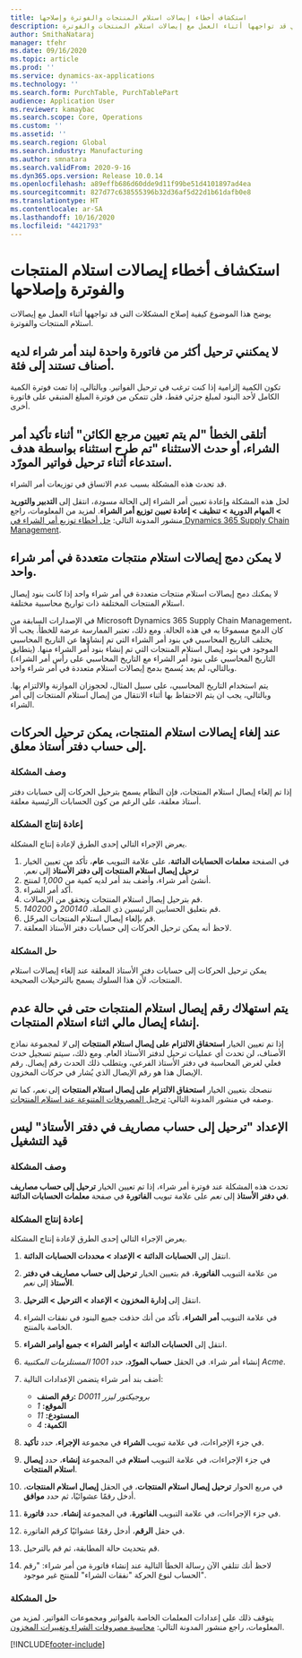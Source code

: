 ```yaml
---
title: استكشاف أخطاء إيصالات استلام المنتجات والفوترة وإصلاحها
description: يوضح هذا الموضوع كيفية إصلاح المشكلات التي قد تواجهها أثناء العمل مع إيصالات استلام المنتجات والفوترة.
author: SmithaNataraj
manager: tfehr
ms.date: 09/16/2020
ms.topic: article
ms.prod: ''
ms.service: dynamics-ax-applications
ms.technology: ''
ms.search.form: PurchTable, PurchTablePart
audience: Application User
ms.reviewer: kamaybac
ms.search.scope: Core, Operations
ms.custom: ''
ms.assetid: ''
ms.search.region: Global
ms.search.industry: Manufacturing
ms.author: smnatara
ms.search.validFrom: 2020-9-16
ms.dyn365.ops.version: Release 10.0.14
ms.openlocfilehash: a89effb686d60dde9d11f99be51d4101897ad4ea
ms.sourcegitcommit: 827d77c638555396b32d36af5d22d1b61dafb0e8
ms.translationtype: HT
ms.contentlocale: ar-SA
ms.lasthandoff: 10/16/2020
ms.locfileid: "4421793"
---
```

# <a name="troubleshoot-product-receipts-and-invoicing"></a>استكشاف أخطاء إيصالات استلام المنتجات والفوترة وإصلاحها

يوضح هذا الموضوع كيفية إصلاح المشكلات التي قد تواجهها أثناء العمل مع إيصالات استلام المنتجات والفوترة.

## <a name="i-cant-post-more-than-one-invoice-for-a-purchase-order-line-that-has-category-based-items"></a>لا يمكنني ترحيل أكثر من فاتورة واحدة لبند أمر شراء لديه أصناف تستند إلى فئة.

تكون الكمية إلزامية إذا كنت ترغب في ترحيل الفواتير. وبالتالي، إذا تمت فوترة  الكمية الكامل لأحد البنود لمبلغ جزئي فقط، فلن تتمكن من فوترة المبلغ المتبقي على فاتورة أخرى.

## <a name="i-receive-an-object-reference-not-set-error-during-purchase-order-confirmation-or-an-exception-has-been-thrown-by-the-target-of-an-invocation-exception-occurs-during-vendor-invoice-posting"></a>أتلقى الخطأ "لم يتم تعيين مرجع الكائن" أثناء تأكيد أمر الشراء، أو حدث الاستثناء "تم طرح استثناء بواسطة هدف استدعاء أثناء ترحيل فواتير المورّد.

قد تحدث هذه المشكلة بسبب عدم الاتساق في توزيعات أمر الشراء.

لحل هذه المشكلة وإعادة تعيين أمر الشراء إلى الحالة *مسودة*، انتقل إلى **التدبير والتوريد \> المهام الدورية \> تنظيف \> إعادة تعيين توزيع أمر الشراء**. لمزيد من المعلومات، راجع منشور المدونة التالي: [حل أخطاء توزيع أمر الشراء في Dynamics 365 Supply Chain Management](https://cloudblogs.microsoft.com/dynamics365/it/2020/08/12/resolve-po-distribution-errors-in-dynamics-365-supply-chain-management/).

## <a name="i-cant-consolidate-multiple-product-receipts-into-a-single-purchase-order"></a>لا يمكن دمج إيصالات استلام منتجات متعددة في أمر شراء واحد.

لا يمكنك دمج إيصالات استلام منتجات متعددة في أمر شراء واحد إذا كانت بنود إيصال استلام المنتجات المختلفة ذات تواريخ محاسبية مختلفة.

في الإصدارات السابقة من Microsoft Dynamics 365 Supply Chain Management، كان الدمج مسموحًا به في هذه الحالة. ومع ذلك، تعتبر الممارسة عرضة للخطأ. يجب ألا يختلف التاريخ المحاسبي في بنود أمر الشراء التي تم إنشاؤها عن التاريخ المحاسبي الموجود في بنود إيصال استلام المنتجات التي تم إنشاء بنود أمر الشراء منها. (يتطابق التاريخ المحاسبي على بنود أمر الشراء مع التاريخ المحاسبي على  رأس أمر  الشراء.) وبالتالي، لم يعد يُسمح بدمج إيصالات استلام متعددة في أمر شراء واحد.

يتم استخدام التاريخ المحاسبي، على سبيل المثال، لحجوزان الموازنة والالتزام بها. وبالتالي، يجب ان يتم الاحتفاظ بها أثناء الانتقال من إيصال استلام المنتجات إلى أمر الشراء.

## <a name="when-product-receipts-are-canceled-transactions-can-be-posted-to-a-suspended-ledger-account"></a>عند إلغاء إيصالات استلام المنتجات، يمكن ترحيل الحركات إلى حساب دفتر أستاذ معلق.

### <a name="issue-description"></a>وصف المشكلة

إذا تم إلغاء إيصال استلام المنتجات، فإن النظام يسمح بترحيل الحركات إلى حسابات دفتر أستاذ معلقة، على الرغم من كون الحسابات الرئيسية معلقة.

### <a name="reproduce-the-issue"></a>إعادة إنتاج المشكلة

يعرض الإجراء التالي إحدى الطرق لإعادة إنتاج المشكلة.

1. في الصفحة **معلمات الحسابات الدائنة**‬‏‫، على علامة التبويب **عام**، تأكد من تعيين الخيار **ترحيل إيصال استلام المنتجات إلى دفتر الأستاذ** إلى *نعم*.
1. أنشئ أمر شراء، وأضف بند أمر لديه كمية من *1,000* لمنتج.
1. أكد أمر الشراء.
1. قم بترحيل إيصال استلام المنتجات وتحقق من الإيصالات.
1. قم بتعليق الحسابين الرئيسين ذي الصلة، *200140* و *140200*.
1. قم بإلغاء إيصال استلام المنتجات المرحّل.
1. لاحظ أنه يمكن ترحيل الحركات إلى حسابات دفتر الأستاذ المعلقة.

### <a name="issue-resolution"></a>حل المشكلة

يمكن ترحيل الحركات إلى حسابات دفتر الأستاذ المعلقة عند إلغاء إيصالات استلام المنتجات، لأن هذا السلوك يسمح بالترحيلات الصحيحة.

## <a name="a-product-receipt-voucher-number-is-consumed-even-if-no-financial-voucher-is-generated-during-product-receipt"></a>يتم استهلاك رقم إيصال استلام المنتجات حتى في حالة عدم إنشاء إيصال مالي اثناء استلام المنتجات.

إذا تم تعيين الخيار **استحقاق الالتزام على إيصال استلام المنتجات‬** إلى *لا* لمجموعة نماذج الأصناف، لن تحدث أي عمليات ترحيل لدفتر الأستاذ العام. ومع ذلك، سيتم تسجيل حدث فعلي لغرض المحاسبة في دفتر الأستاذ الفرعي، ويتطلب ذلك الحدث رقم إيصال. رقم الإيصال هذا هو رقم الإيصال الذي يُشار في حركات المخزون.

ننصحك بتعيين الخيار **استحقاق الالتزام على إيصال استلام المنتجات‬** إلى *نعم*، كما تم وصفه في منشور المدونة التالي: [ترحيل المصروفات المتنوعة عند استلام المنتجات](https://cloudblogs.microsoft.com/dynamics365/no-audience/2014/11/11/post-misc-charges-at-time-of-product-receipt/).

## <a name="the-post-to-charge-account-in-ledger-setting-isnt-turned-on"></a>الإعداد "ترحيل إلى حساب مصاريف في دفتر الأستاذ" ليس قيد التشغيل

### <a name="issue-description"></a>وصف المشكلة

تحدث هذه المشكلة عند فوترة أمر شراء، إذا تم تعيين الخيار **ترحيل إلى حساب مصاريف في دفتر الأستاذ** إلى *نعم* على علامة تبويب **الفاتورة** في صفحة **معلمات الحسابات الدائنة**.

### <a name="reproduce-the-issue"></a>إعادة إنتاج المشكلة

يعرض الإجراء التالي إحدى الطرق لإعادة إنتاج المشكلة.

1. انتقل إلى **الحسابات الدائنة \> الإعداد \> محددات الحسابات الدائنة**.
1. من علامة التبويب **الفاتورة**، قم بتعيين الخيار **ترحيل إلى حساب مصاريف في دفتر الأستاذ** إلى *نعم*.
1. انتقل إلى **إدارة المخزون \> الإعداد \> الترحيل \> الترحيل**.
1. في علامة التبويب **أمر الشراء**، تأكد من أنك حذفت جميع البنود في نفقات الشراء الخاصة بالمنتج.
1. انتقل إلى **الحسابات الدائنة \> أوامر الشراء \> جميع أوامر الشراء**.
1. إنشاء أمر شراء. في الحقل **حساب المورّد**، حدد *1001 المستلزمات المكتبية Acme*.
1. أضف بند أمر شراء يتضمن الإعدادات التالية:

    - **رقم الصنف:** *D0011 بروجيكتور ليزر*
    - **الموقع:** *1*
    - **المستودع:** *11*
    - **الكمية:** *4*

1. في جزء الإجراءات، في علامة تبويب **الشراء** في مجموعة **الإجراء**، حدد **تأكيد**.
1. في جزء الإجراءات، في علامة التبويب **استلام** في المجموعة **إنشاء‬**، حدد **إيصال استلام المنتجات**.
1. في مربع الحوار **ترحيل إيصال استلام المنتجات**، في الحقل **إيصال استلام المنتجات**، أدخل رقمًا عشوائيًا، ثم حدد **موافق**.
1. في جزء الإجراءات، في علامة التبويب **الفاتورة**، في المجموعة **إنشاء**، حدد **فاتورة**.
1. في حقل **الرقم**، أدخل رقمًا عشوائيًا كرقم الفاتورة.
1. قم بتحديث حالة المطابقة، ثم قم بالترحيل.
1. لاحظ أنك تتلقي الآن رسالة الخطأ التالية عند إنشاء فاتورة من أمر شراء: "رقم الحساب لنوع الحركة "نفقات الشراء" للمنتج غير موجود".

### <a name="issue-resolution"></a>حل المشكلة

يتوقف ذلك على إعدادات المعلمات الخاصة بالفواتير ومجموعات الفواتير. لمزيد من المعلومات، راجع منشور المدونة التالي: [محاسبة مصروفات الشراء وتغييرات المخزون](https://cloudblogs.microsoft.com/dynamics365/no-audience/2014/12/15/accounting-for-purchase-charge-and-stock-variation/).


[!INCLUDE[footer-include](../../includes/footer-banner.md)]